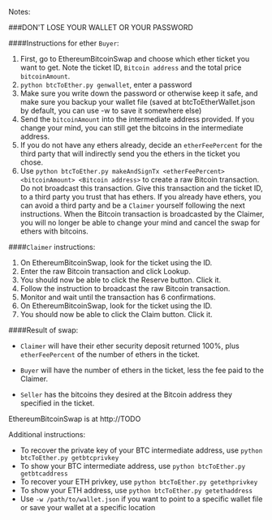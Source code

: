 Notes:

###DON'T LOSE YOUR WALLET OR YOUR PASSWORD

####Instructions for ether `Buyer`:

1. First, go to EthereumBitcoinSwap and choose which ether ticket you want to get.  Note the ticket ID, `Bitcoin address` and the total price `bitcoinAmount`.
1. `python btcToEther.py genwallet`, enter a password
1. Make sure you write down the password or otherwise keep it safe, and make sure you backup your wallet file (saved at btcToEtherWallet.json by default, you can use -w to save it somewhere else)
1. Send the `bitcoinAmount` into the intermediate address provided.  If you
change your mind, you can still get the bitcoins in the intermediate address.
1. If you do not have any ethers already, decide an `etherFeePercent` for the
third party that will indirectly send you the ethers in the ticket you chose.
1. Use `python btcToEther.py makeAndSignTx <etherFeePercent> <bitcoinAmount> <Bitcoin address>` to create a raw Bitcoin transaction.  Do not broadcast this
transaction.  Give this transaction and the ticket ID, to a third party you trust that has ethers.  If you already have ethers, you can avoid a third
party and be a `Claimer` yourself following the next instructions.  When the Bitcoin transaction is broadcasted by the Claimer, you will no longer be able
to change your mind and cancel the swap for ethers with bitcoins.

####`Claimer` instructions:

1. On EthereumBitcoinSwap, look for the ticket using the ID.
1. Enter the raw Bitcoin transaction and click Lookup.
1. You should now be able to click the Reserve button.  Click it.
1. Follow the instruction to broadcast the raw Bitcoin transaction.
1. Monitor and wait until the transaction has 6 confirmations.
1. On EthereumBitcoinSwap, look for the ticket using the ID.
1. You should now be able to click the Claim button.  Click it.


####Result of swap:

* `Claimer` will have their ether security deposit returned 100%, plus `etherFeePercent` of the number of ethers in the ticket.

* `Buyer` will have the number of ethers in the ticket, less the fee paid to the Claimer.

* `Seller` has the bitcoins they desired at the Bitcoin address they specified in the ticket.


EthereumBitcoinSwap is at http://TODO


Additional instructions:

* To recover the private key of your BTC intermediate address, use `python btcToEther.py getbtcprivkey`
* To show your BTC intermediate address, use `python btcToEther.py getbtcaddress`
* To recover your ETH privkey, use `python btcToEther.py getethprivkey`
* To show your ETH address, use `python btcToEther.py getethaddress`
* Use `-w /path/to/wallet.json` if you want to point to a specific wallet file or save your wallet at a specific location

